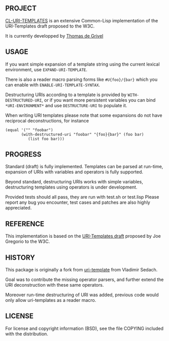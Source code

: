 PROJECT
-------

[CL-URI-TEMPLATES][1] is an extensive Common-Lisp implementation
of the URI-Templates draft proposed to the W3C.

It is currently developped by [Thomas de Grivel][2]

 [1]: http://github.com/billitch/cl-uri-templates
 [2]: mailto:billitch@gmail.com


USAGE
-----

If you want simple expansion of a template string using the current
lexical environment, use `EXPAND-URI-TEMPLATE`.

There is also a reader macro parsing forms like `#U{foo}/{bar}` which
you can enable with `ENABLE-URI-TEMPLATE-SYNTAX`.


Destructuring URIs according to a template is provided by
`WITH-DESTRUCTURED-URI`, or if you want more persistent variables you
can bind `*URI-ENVIRONMENT*` and use `DESTRUCTURE-URI` to populate it.


When writing URI templates please note that some expansions do not
have reciprocal deconstructions, for instance

    (equal '("" "foobar")
           (with-destructured-uri "foobar" "{foo}{bar}" (foo bar)
              (list foo bar)))


PROGRESS
--------

Standard (draft) is fully implemented. Templates can be parsed at
run-time, expansion of URIs with variables and operators is fully
supported.

Beyond standard, destructuring URIs works with simple variables,
destructuring templates using operators is under development.

Provided tests should all pass, they are run with test.sh or test.lisp
Please report any bug you encounter, test cases and patches are also
highly appreciated.


REFERENCE
---------

This implementation is based on the [URI-Templates draft][1] proposed by
Joe Gregorio to the W3C.

 [1]: http://bitworking.org/projects/URI-Templates/


HISTORY
-------

This package is originally a fork from [uri-template][1] from Vladimir Sedach.

Goal was to contribute the missing operator parsers, and
further extend the URI deconstruction with these same operators.

Moreover run-time destructuring of URI was added, previous code
would only allow uri-templates as a reader macro.

 [1]: http://common-lisp.net/project/uri-template/


LICENSE
-------

For license and copyright information (BSD), see the file COPYING
included with the distribution.

